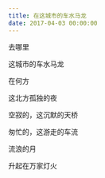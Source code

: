 ```yaml
---
title: 在这城市的车水马龙
date: 2017-04-03 00:00:00
---
```




去哪里

这城市的车水马龙

在何方

这北方孤独的夜



空寂的，这沉默的天桥

匆忙的，这游走的车流



流浪的月

升起在万家灯火